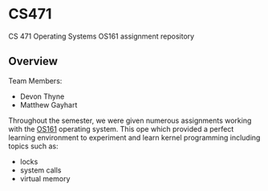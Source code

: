 CS471
=====

CS 471 Operating Systems OS161 assignment repository

Overview
--------

Team Members:

* Devon Thyne
* Matthew Gayhart

Throughout the semester, we were given numerous assignments working with the [OS161](http://os161.eecs.harvard.edu/) operating system. This ope which provided a perfect learning environment to experiment and learn kernel programming including topics such as:
* locks
* system calls
* virtual memory
